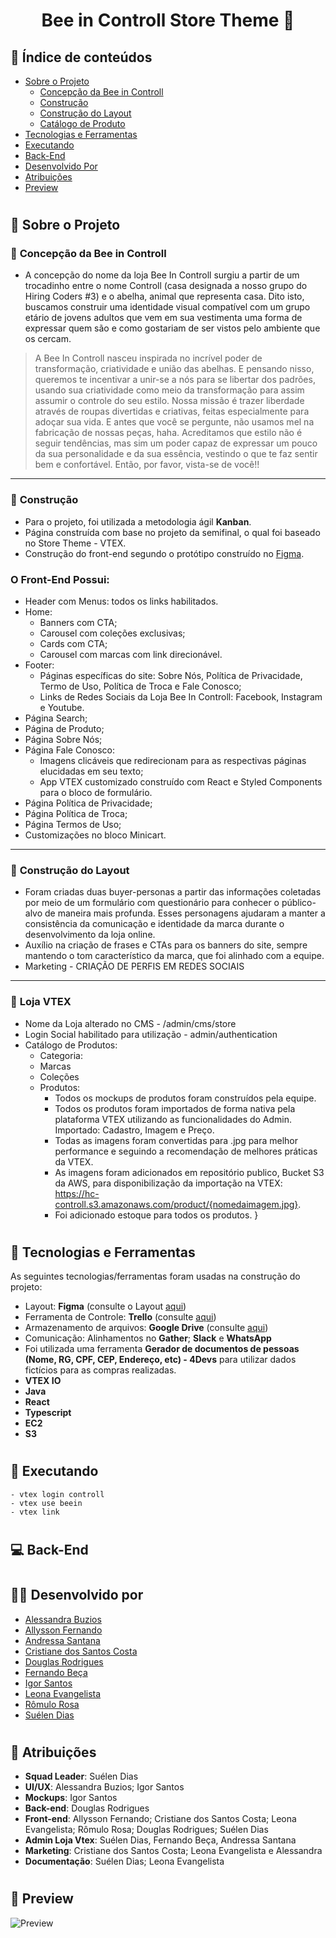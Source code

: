 <h1 align="center">
    Bee in Controll Store Theme 🐝
</h1>

## 🔎 Índice de conteúdos

* [Sobre o Projeto](#📝-sobre-o-projeto)
    * [Concepção da Bee in Controll](#📌-concepção-da-bee-in-controll)
    * [Construção](#📌-construção)
    * [Construção do Layout](#📌-construção-do-layout)
    * [Catálogo de Produto](#📌-catálogo-de-produto)
* [Tecnologias e Ferramentas](#🔧-tecnologias-e-ferramentas)
* [Executando](#🔨-executando)
* [Back-End](#💻-back-end)
* [Desenvolvido Por](#💪🏻-desenvolvido-por)
* [Atribuições](#👥-atribuições)
* [Preview](#📸-preview)

#
## 📝 Sobre o Projeto

### 📌 **Concepção da Bee in Controll**

 - A concepção do nome da loja Bee In Controll surgiu a partir de um trocadinho entre o nome Controll (casa designada a nosso grupo do Hiring Coders #3) e o abelha, animal que representa casa. Dito isto, buscamos construir uma identidade visual compatível com um grupo etário de jovens adultos que vem em sua vestimenta uma forma de expressar quem são e como gostariam de ser vistos pelo ambiente que os cercam.

> A Bee In Controll nasceu inspirada no incrível poder de transformação, criatividade e união das abelhas.
>E pensando nisso, queremos te incentivar a unir-se a nós para se libertar dos padrões, usando sua criatividade como meio da transformação para assim assumir o controle do seu estilo.
>Nossa missão é trazer liberdade através de roupas divertidas e criativas, feitas especialmente para adoçar sua vida. E antes que você se pergunte, não usamos mel na fabricação de nossas peças, haha.
>Acreditamos que estilo não é seguir tendências, mas sim um poder capaz de expressar um pouco da sua personalidade e da sua essência, vestindo o que te faz sentir bem e confortável. Então, por favor, vista-se de você!!
---
### 📌 **Construção**

- Para o projeto, foi utilizada a metodologia ágil **Kanban**.
- Página construída com base no projeto da semifinal, o qual foi baseado no Store Theme - VTEX. 
- Construção do front-end segundo o protótipo construído no [Figma](https://www.figma.com/file/BhAeyEwi0T6o5koquYqDQu/HC-Final-Bee-In-Control).

### **O Front-End Possui:**

- Header com Menus: todos os links habilitados.
- Home:
    * Banners com CTA;
    * Carousel com coleções exclusivas;
    * Cards com CTA;
    * Carousel com marcas com link direcionável.
- Footer: 
    - Páginas específicas do site: Sobre Nós, Política de Privacidade, Termo de Uso, Política de Troca e Fale Conosco; 
    - Links de Redes Sociais da Loja Bee In Controll: Facebook, Instagram e Youtube.
- Página Search;
- Página de Produto;
- Página Sobre Nós;
- Página Fale Conosco:
    * Imagens clicáveis que redirecionam para as respectivas páginas elucidadas em seu texto;
    * App VTEX customizado construído com React e Styled Components para o bloco de formulário.
- Página Política de Privacidade;
- Página Política de Troca;
- Página Termos de Uso;
- Customizações no bloco Minicart.
---
### 📌 **Construção do Layout**

- Foram criadas duas buyer-personas a partir das informações coletadas por meio de um formulário com questionário para conhecer o público-alvo de maneira mais profunda. Esses personagens ajudaram a manter a consistência da comunicação e identidade da marca durante o desenvolvimento da loja online.
- Auxílio na criação de frases e CTAs para os banners do site, sempre mantendo o tom característico da marca, que foi alinhado com a equipe.
- Marketing - CRIAÇÃO DE PERFIS EM REDES SOCIAIS
---
### 📌 **Loja VTEX**

- Nome da Loja alterado no CMS - /admin/cms/store
- Login Social habilitado para utilização -  admin/authentication
- Catálogo de Produtos:
    - Categoria: 
    - Marcas
    - Coleções
    - Produtos:
        * Todos os mockups de produtos foram construídos pela equipe.
        * Todos os produtos foram importados de forma nativa pela plataforma VTEX utilizando as funcionalidades do Admin. Importado: Cadastro, Imagem e Preço.
        * Todas as imagens foram convertidas para .jpg para melhor performance e seguindo a recomendação de melhores práticas da VTEX.
        * As imagens foram adicionados em repositório publico, Bucket S3 da AWS, para disponibilização da importação na VTEX: https://hc-controll.s3.amazonaws.com/product/{nomedaimagem.jpg}.
        * Foi adicionado estoque para todos os produtos.
}

#
## 🔧 Tecnologias e Ferramentas

As seguintes tecnologias/ferramentas foram usadas na construção do projeto:

- Layout: **Figma** (consulte o Layout [aqui](https://www.figma.com/file/BhAeyEwi0T6o5koquYqDQu/HC-Final-Bee-In-Control))
- Ferramenta de Controle: **Trello** (consulte [aqui](https://trello.com/invite/b/VbvHD6lF/bfb09d3906c305da45a50b58596367a4/controll-final-hc/))
- Armazenamento de arquivos: **Google Drive** (consulte [aqui](https://drive.google.com/drive/folders/1Y9ZXOOvD85fpLGHDKMcNzSFZE4bm_ZoB))
- Comunicação: Alinhamentos no **Gather**; **Slack** e **WhatsApp**
- Foi utilizada uma ferramenta **Gerador de documentos de pessoas (Nome, RG, CPF, CEP, Endereço, etc) - 4Devs** para utilizar dados fictícios para as compras realizadas.
- **VTEX IO**
- **Java**
- **React**
- **Typescript**
- **EC2**
- **S3**
#
## 🔨 Executando

```
- vtex login controll
- vtex use beein 
- vtex link
```
#

## 💻 Back-End

#
## 💪🏻 Desenvolvido por

- [Alessandra Buzios](https://www.linkedin.com/in/alessandra-buzios/)
- [Allysson Fernando](https://www.linkedin.com/in/allyssonalmeida/)         
- [Andressa Santana](https://www.linkedin.com/mwlite/in/andressa-santana-9a9431236)             
- [Cristiane dos Santos Costa](https://www.linkedin.com/in/cristianedsc/)
- [Douglas Rodrigues](https://www.linkedin.com/in/douglas-rodrigues-pnz/)
- [Fernando Beça](https://www.linkedin.com/in/fernando-beca/)
- [Igor Santos](https://www.linkedin.com/in/igor-santos-5740b3116/)
- [Leona Evangelista](https://www.linkedin.com/in/leona-evangelista/)
- [Rômulo Rosa](https://www.linkedin.com/in/romulofrontend/)
- [Suélen Dias](https://www.linkedin.com/in/su%C3%A9len-dias-palhares-2aa47573/)

#
## 👥 Atribuições

- **Squad Leader**: Suélen Dias
- **UI/UX**: Alessandra Buzios; Igor Santos
- **Mockups**: Igor Santos
- **Back-end**: Douglas Rodrigues
- **Front-end**: Allysson Fernando; Cristiane dos Santos Costa; Leona Evangelista; Rômulo Rosa; Douglas Rodrigues; Suélen Dias
- **Admin Loja Vtex**: Suélen Dias, Fernando Beça, Andressa Santana
- **Marketing**: Cristiane dos Santos Costa; Leona Evangelista e Alessandra
- **Documentação**: Suélen Dias; Leona Evangelista

#
## 📸 Preview

<img alt="Preview" title="#Preview" src="../imagens/projeto/home-desktop.png" />
